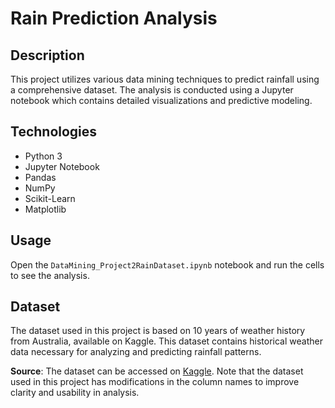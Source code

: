 # Rain Prediction Analysis

## Description
This project utilizes various data mining techniques to predict rainfall using a comprehensive dataset. The analysis is conducted using a Jupyter notebook which contains detailed visualizations and predictive modeling.

## Technologies
- Python 3
- Jupyter Notebook
- Pandas
- NumPy
- Scikit-Learn
- Matplotlib

## Usage
Open the `DataMining_Project2RainDataset.ipynb` notebook and run the cells to see the analysis.

## Dataset
The dataset used in this project is based on 10 years of weather history from Australia, available on Kaggle. This dataset contains historical weather data necessary for analyzing and predicting rainfall patterns. 

**Source**: The dataset can be accessed on [Kaggle](https://www.kaggle.com/datasets/jsphyg/weather-dataset-rattle-package). Note that the dataset used in this project has modifications in the column names to improve clarity and usability in analysis.



